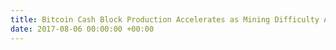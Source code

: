 ```yaml
---
title: Bitcoin Cash Block Production Accelerates as Mining Difficulty Adjusts
date: 2017-08-06 00:00:00 +00:00
---
```

